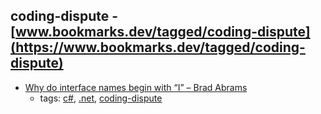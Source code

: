 coding-dispute - [www.bookmarks.dev/tagged/coding-dispute](https://www.bookmarks.dev/tagged/coding-dispute)
---
* [Why do interface names begin with “I” – Brad Abrams ](https://blogs.msdn.microsoft.com/brada/2004/02/03/why-do-interface-names-begin-with-i/)
    * tags: [c#](../tagged/c#.md), [.net](../tagged/.net.md), [coding-dispute](../tagged/coding-dispute.md)
